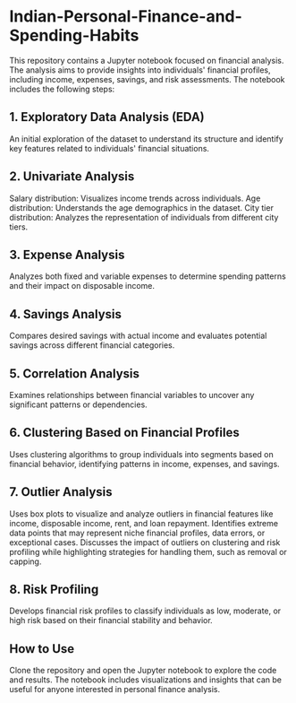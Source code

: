 # Indian-Personal-Finance-and-Spending-Habits
This repository contains a Jupyter notebook focused on financial analysis. The analysis aims to provide insights into individuals' financial profiles, including income, expenses, savings, and risk assessments. The notebook includes the following steps:

## 1. Exploratory Data Analysis (EDA)
An initial exploration of the dataset to understand its structure and identify key features related to individuals' financial situations.
## 2. Univariate Analysis
Salary distribution: Visualizes income trends across individuals.
Age distribution: Understands the age demographics in the dataset.
City tier distribution: Analyzes the representation of individuals from different city tiers.
## 3. Expense Analysis
Analyzes both fixed and variable expenses to determine spending patterns and their impact on disposable income.
## 4. Savings Analysis
Compares desired savings with actual income and evaluates potential savings across different financial categories.
## 5. Correlation Analysis
Examines relationships between financial variables to uncover any significant patterns or dependencies.
## 6. Clustering Based on Financial Profiles
Uses clustering algorithms to group individuals into segments based on financial behavior, identifying patterns in income, expenses, and savings.
## 7. Outlier Analysis
Uses box plots to visualize and analyze outliers in financial features like income, disposable income, rent, and loan repayment.
Identifies extreme data points that may represent niche financial profiles, data errors, or exceptional cases.
Discusses the impact of outliers on clustering and risk profiling while highlighting strategies for handling them, such as removal or capping.
## 8. Risk Profiling
Develops financial risk profiles to classify individuals as low, moderate, or high risk based on their financial stability and behavior.
## How to Use
Clone the repository and open the Jupyter notebook to explore the code and results.
The notebook includes visualizations and insights that can be useful for anyone interested in personal finance analysis.
